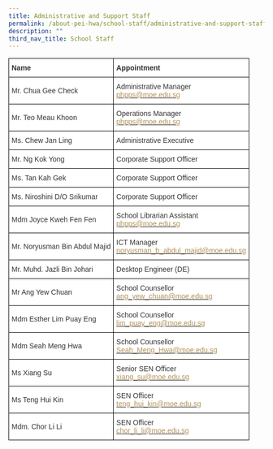 ```yaml
---
title: Administrative and Support Staff
permalink: /about-pei-hwa/school-staff/administrative-and-support-staff/
description: ""
third_nav_title: School Staff
---
```

<style type="text/css">
.tg  {border-collapse:collapse;border-spacing:0;}
.tg td{border-color:black;border-style:solid;border-width:1px;font-family:Arial, sans-serif;font-size:14px;
  overflow:hidden;padding:10px 5px;word-break:normal;}
.tg th{border-color:black;border-style:solid;border-width:1px;font-family:Arial, sans-serif;font-size:14px;
  font-weight:normal;overflow:hidden;padding:10px 5px;word-break:normal;}
.tg .tg-citn{background-color:#FFF;color:#333;text-align:left;vertical-align:top}
.tg .tg-rdtm{background-color:#FFF;color:#333;font-weight:bold;text-align:left;vertical-align:top}
.tg .tg-7fd7{background-color:#FFF;color:#333;text-align:left;vertical-align:middle}
</style>
<table class="tg">
<thead>
  <tr>
    <th class="tg-rdtm">Name</th>
    <th class="tg-rdtm">Appointment</th>
  </tr>
</thead>
<tbody>
  <tr>
    <td class="tg-7fd7"><span style="color:inherit;background-color:transparent">Mr. Chua Gee Check</span><br></td>
    <td class="tg-citn"><span style="background-color:initial">Administrative Manager</span><br><a href="mailto:phpps@moe.edu.sg"><span style="text-decoration:none;color:#B29059">phpps@moe.edu.sg</span></a></td>
  </tr>
  <tr>
    <td class="tg-7fd7"><span style="color:inherit;background-color:transparent">Mr. Teo Meau Khoon</span><br></td>
    <td class="tg-citn">Operations Manager<br><a href="mailto:phpps@moe.edu.sg"><span style="text-decoration:none;color:#B29059">phpps@moe.edu.sg</span></a></td>
  </tr>
  <tr>
    <td class="tg-7fd7"><span style="color:inherit;background-color:transparent">Ms. Chew Jan Ling</span></td>
    <td class="tg-7fd7"><span style="color:inherit;background-color:transparent">Administrative Executive </span></td>
  </tr>
  <tr>
    <td class="tg-7fd7"><span style="color:inherit;background-color:transparent">Mr. Ng Kok Yong</span><br></td>
    <td class="tg-7fd7"><span style="color:inherit;background-color:transparent">Corporate Support Officer</span></td>
  </tr>
  <tr>
    <td class="tg-7fd7"><span style="color:inherit;background-color:transparent">Ms. Tan Kah Gek</span><br></td>
    <td class="tg-7fd7"><span style="color:inherit;background-color:transparent">Corporate Support Officer</span></td>
  </tr>
  <tr>
    <td class="tg-7fd7"><span style="color:inherit;background-color:transparent">Ms. Niroshini D/O Srikumar</span></td>
    <td class="tg-citn"><span style="color:inherit;background-color:transparent">Corporate Support Officer</span></td>
  </tr>
  <tr>
    <td class="tg-7fd7"><span style="color:inherit;background-color:transparent">Mdm Joyce Kweh Fen Fen</span></td>
    <td class="tg-7fd7"><span style="color:inherit;background-color:transparent">School Librarian Assistant</span><br><a href="mailto:phpps@moe.edu.sg"><span style="text-decoration:none;color:#B29059">phpps@moe.edu.sg</span></a></td>
  </tr>
  <tr>
    <td class="tg-7fd7"><span style="color:inherit;background-color:transparent">Mr. Noryusman Bin Abdul Majid</span><br></td>
    <td class="tg-citn">ICT Manager<br><a href="mailto:noryusman_b_abdul_majid@moe.edu.sg"><span style="text-decoration:none;color:#B29059">noryusman_b_abdul_majid@moe.edu.sg</span></a></td>
  </tr>
  <tr>
    <td class="tg-7fd7"><span style="color:inherit;background-color:transparent">Mr. Muhd. Jazli Bin Johari</span><br></td>
    <td class="tg-7fd7"><span style="color:inherit;background-color:transparent">Desktop Engineer (DE)</span></td>
  </tr>
  <tr>
    <td class="tg-7fd7"><span style="color:inherit;background-color:transparent"> Mr Ang Yew Chuan</span></td>
    <td class="tg-7fd7"><span style="color:inherit;background-color:transparent">School Counsellor</span><br><a href="mailto:ang_yew_chuan@moe.edu.sg" target="_blank" rel="noopener noreferrer"><span style="text-decoration:none;color:#B29059">ang_yew_chuan@moe.edu.sg</span></a></td>
  </tr>
  <tr>
    <td class="tg-7fd7"><span style="color:inherit;background-color:transparent">Mdm Esther Lim Puay Eng</span><br></td>
    <td class="tg-citn">School Counsellor<br><a href="mailto:lim_puay_eng@moe.edu.sg"><span style="text-decoration:none;color:#B29059">lim_puay_eng@moe.edu.sg</span></a></td>
  </tr>
  <tr>
    <td class="tg-7fd7"><span style="color:inherit;background-color:transparent">Mdm Seah Meng Hwa</span></td>
    <td class="tg-7fd7"><span style="color:inherit;background-color:transparent">School Counsellor</span><br><a href="mailto:Seah_Meng_Hwa@moe.edu.sg"><span style="text-decoration:none;color:#B29059">Seah_Meng_Hwa@moe.edu.sg</span></a><br></td>
  </tr>
  <tr>
    <td class="tg-7fd7"><span style="color:inherit;background-color:transparent">Ms Xiang Su</span><br></td>
    <td class="tg-citn">Senior SEN Officer<br><a href="mailto:xiang_su@moe.edu.sg"><span style="text-decoration:none;color:#B29059">xiang_su@moe.edu.sg</span></a></td>
  </tr>
  <tr>
    <td class="tg-7fd7"><span style="color:inherit;background-color:transparent">Ms Teng Hui Kin</span><br></td>
    <td class="tg-citn">SEN Officer<br><a href="mailto:teng_hui_kin@moe.edu.sg"><span style="text-decoration:none;color:#B29059">teng_hui_kin@moe.edu.sg</span></a></td>
  </tr>
  <tr>
    <td class="tg-7fd7"><span style="color:inherit;background-color:transparent"> Mdm. Chor Li Li</span></td>
    <td class="tg-7fd7"><span style="color:inherit;background-color:transparent"> SEN Officer</span><br><a href="mailto:chor_li_li@moe.edu.sg"><span style="text-decoration:none;color:#B29059">chor_li_li@moe.edu.sg</span></a></td>
  </tr>
</tbody>
</table>